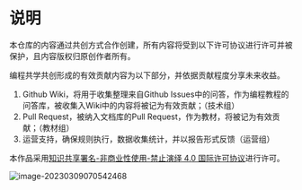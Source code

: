 # 说明

本仓库的内容通过共创方式合作创建，所有内容将受到以下许可协议进行许可并被保护，且内容版权归原创作者所有。



编程共学共创形成的有效贡献内容为以下部分，并依据贡献程度分享未来收益。

1. Github Wiki，将用于收集整理来自Github Issues中的问答，作为编程教程的问答库，被收集入Wiki中的内容将被记为有效贡献；（技术组）
2. Pull Request，被纳入文档库的Pull Request，作为教材，将被记为有效贡献；（教材组）
3. 运营支持，确保规则执行，数据收集统计，并以报告形式反馈（运营组）



本作品采用<a rel="license" href="http://creativecommons.org/licenses/by-nc-nd/4.0/">知识共享署名-非商业性使用-禁止演绎 4.0 国际许可协议</a>进行许可。

![image-20230309070542468](README.assets/image-20230309070542468.png)
